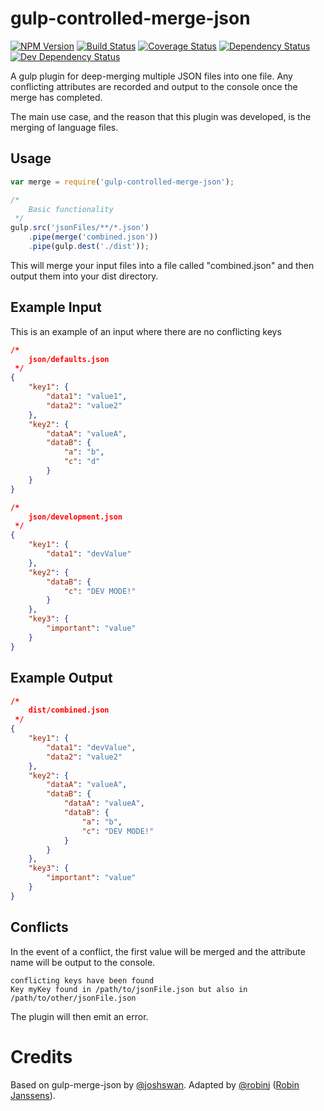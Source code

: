 # gulp-controlled-merge-json
[![NPM Version][npm-image]][npm-url] [![Build Status][build-image]][build-url] [![Coverage Status][coverage-image]][coverage-url] [![Dependency Status][depstat-image]][depstat-url] [![Dev Dependency Status][devdepstat-image]][devdepstat-url]

A gulp plugin for deep-merging multiple JSON files into one file. Any conflicting attributes are recorded and output to the console once the merge has completed. 

The main use case, and the reason that this plugin was developed, is the merging of language files.

## Usage
```javascript
var merge = require('gulp-controlled-merge-json');

/*
	Basic functionality
 */
gulp.src('jsonFiles/**/*.json')
	.pipe(merge('combined.json'))
	.pipe(gulp.dest('./dist'));
```

This will merge your input files into a file called "combined.json" and then output them into your dist directory.

## Example Input
This is an example of an input where there are no conflicting keys

```JSON
/*
	json/defaults.json
 */
{
	"key1": {
		"data1": "value1",
		"data2": "value2"
	},
	"key2": {
		"dataA": "valueA",
		"dataB": {
			"a": "b",
			"c": "d"
		}
	}
}

/*
	json/development.json
 */
{
	"key1": {
		"data1": "devValue"
	},
	"key2": {
		"dataB": {
			"c": "DEV MODE!"
		}
	},
	"key3": {
		"important": "value"
	}
}
```

## Example Output
```JSON
/*
	dist/combined.json
 */
{
	"key1": {
		"data1": "devValue",
		"data2": "value2"
	},
	"key2": {
		"dataA": "valueA",
		"dataB": {
			"dataA": "valueA",
			"dataB": {
				"a": "b",
				"c": "DEV MODE!"
			}
		}
	},
	"key3": {
		"important": "value"
	}
}
```

## Conflicts
In the event of a conflict, the first value will be merged and the attribute name will be output to the console. 
```
conflicting keys have been found
Key myKey found in /path/to/jsonFile.json but also in  /path/to/other/jsonFile.json
```

The plugin will then emit an error.

# Credits
Based on gulp-merge-json by [@joshswan](https://github.com/joshswan). Adapted by [@robinj][robin-janssens-gh] ([Robin Janssens][robin-janssens]).

[build-url]: https://travis-ci.org/robinj/gulp-controlled-merge-json
[build-image]: https://travis-ci.org/robinj/gulp-controlled-merge-json.svg?branch=master
[coverage-url]: https://coveralls.io/github/robinj/gulp-controlled-merge-json?branch=master
[coverage-image]: https://coveralls.io/repos/robinj/gulp-controlled-merge-json/badge.svg?branch=master&service=github
[depstat-url]: https://david-dm.org/robinj/gulp-controlled-merge-json
[depstat-image]: https://david-dm.org/robinj/gulp-controlled-merge-json.svg
[devdepstat-url]: https://david-dm.org/robinj/gulp-controlled-merge-json#info=devDependencies
[devdepstat-image]: https://david-dm.org/robinj/gulp-controlled-merge-json/dev-status.svg
[npm-url]: https://www.npmjs.com/package/gulp-controlled-merge-json
[npm-image]: https://badge.fury.io/js/gulp-controlled-merge-json.svg
[robin-janssens]: https://robinjanssens.com
[robin-janssens-gh]: https://github.com/robinj
